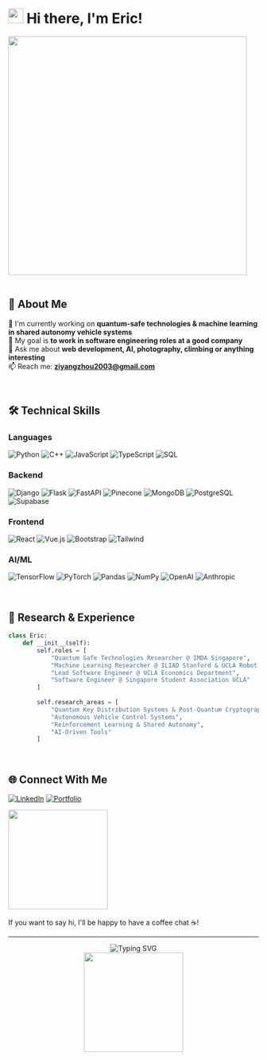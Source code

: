 <div align="left">

# <img src="https://media.giphy.com/media/hvRJCLFzcasrR4ia7z/giphy.gif" width="30px"> Hi there, I'm Eric!
<img src="https://media.giphy.com/media/v1.Y2lkPTc5MGI3NjExNW9rMXVxd290YnBqem5qbHozNWluZjBvenQxMG93aGJ6eDZwZmFtNCZlcD12MV9naWZzX3NlYXJjaCZjdD1n/BRN2Xi0MqnjjO/giphy.gif" width="480px"> 
</div>

<br>

## 🌿 About Me

🔭 I'm currently working on **quantum-safe technologies & machine learning in shared autonomy vehicle systems**  
🌟 My goal is **to work in software engineering roles at a good company**  
💬 Ask me about **web development, AI, photography, climbing or anything interesting**  
📫 Reach me: **ziyangzhou2003@gmail.com**  

<br clear="right"/>

## 🛠️ Technical Skills

<div align="left">

### Languages
![Python](https://img.shields.io/badge/Python-3776AB?style=for-the-badge&logo=python&logoColor=white) ![C++](https://img.shields.io/badge/C++-00599C?style=for-the-badge&logo=cplusplus&logoColor=white) ![JavaScript](https://img.shields.io/badge/JavaScript-F7DF1E?style=for-the-badge&logo=javascript&logoColor=black) ![TypeScript](https://img.shields.io/badge/TypeScript-3178C6?style=for-the-badge&logo=typescript&logoColor=white) ![SQL](https://img.shields.io/badge/SQL-4479A1?style=for-the-badge&logo=mysql&logoColor=white)

### Backend
![Django](https://img.shields.io/badge/Django-092E20?style=for-the-badge&logo=django&logoColor=white) ![Flask](https://img.shields.io/badge/Flask-000000?style=for-the-badge&logo=flask&logoColor=white) ![FastAPI](https://img.shields.io/badge/FastAPI-009688?style=for-the-badge&logo=fastapi&logoColor=white) ![Pinecone](https://img.shields.io/badge/Pinecone-000000?style=for-the-badge&logo=pinecone&logoColor=white) ![MongoDB](https://img.shields.io/badge/MongoDB-47A248?style=for-the-badge&logo=mongodb&logoColor=white) ![PostgreSQL](https://img.shields.io/badge/PostgreSQL-336791?style=for-the-badge&logo=postgresql&logoColor=white) ![Supabase](https://img.shields.io/badge/Supabase-3ECF8E?style=for-the-badge&logo=supabase&logoColor=white)

### Frontend
![React](https://img.shields.io/badge/React-61DAFB?style=for-the-badge&logo=react&logoColor=black) ![Vue.js](https://img.shields.io/badge/Vue.js-4FC08D?style=for-the-badge&logo=vuedotjs&logoColor=white) ![Bootstrap](https://img.shields.io/badge/Bootstrap-7952B3?style=for-the-badge&logo=bootstrap&logoColor=white) ![Tailwind](https://img.shields.io/badge/Tailwind_CSS-38B2AC?style=for-the-badge&logo=tailwind-css&logoColor=white)

### AI/ML
![TensorFlow](https://img.shields.io/badge/TensorFlow-FF6F00?style=for-the-badge&logo=tensorflow&logoColor=white) ![PyTorch](https://img.shields.io/badge/PyTorch-EE4C2C?style=for-the-badge&logo=pytorch&logoColor=white) ![Pandas](https://img.shields.io/badge/Pandas-150458?style=for-the-badge&logo=pandas&logoColor=white) ![NumPy](https://img.shields.io/badge/NumPy-013243?style=for-the-badge&logo=numpy&logoColor=white) ![OpenAI](https://img.shields.io/badge/OpenAI-412991?style=for-the-badge&logo=openai&logoColor=white) ![Anthropic](https://img.shields.io/badge/Anthropic-000000?style=for-the-badge&logo=anthropic&logoColor=white)

</div>

<br>

## 🔬 Research & Experience

<div align="left">

```python
class Eric:
    def __init__(self):
        self.roles = [
            "Quantum Safe Technologies Researcher @ IMDA Singapore",
            "Machine Learning Researcher @ ILIAD Stanford & UCLA Robot Intelligence Lab",
            "Lead Software Engineer @ UCLA Economics Department",
            "Software Engineer @ Singapore Student Association UCLA"
        ]
        
        self.research_areas = [
            "Quantum Key Distribution Systems & Post-Quantum Cryptography",
            "Autonomous Vehicle Control Systems",
            "Reinforcement Learning & Shared Autonomy",
            "AI-Driven Tools"
        ]
```

</div>

<br>

## 🌐 Connect With Me

<div align="left">

[![LinkedIn](https://img.shields.io/badge/LinkedIn-0077B5?style=for-the-badge&logo=linkedin&logoColor=white)](https://www.linkedin.com/in/eric-ziyang-zhou-396180281)
[![Portfolio](https://img.shields.io/badge/Portfolio-FF5722?style=for-the-badge&logo=google-chrome&logoColor=white)](https://interchroma.com)

</div>


<div align="left">
<img src="https://media.giphy.com/media/v1.Y2lkPWVjZjA1ZTQ3b2J3OWE3M21sM3d2N28zNGVwY3d3NG8xMnBsNndwdnl3MjU1OGQ1ZyZlcD12MV9naWZzX3NlYXJjaCZjdD1n/dUfMXH2CFLWEg/giphy.gif" width="200">
</div>

<br>

<div align="left">
  If you want to say hi, I'll be happy to have a coffee chat ☕!
</div>

---

<div align="center">
  <img src="https://readme-typing-svg.herokuapp.com?font=Fira+Code&size=16&duration=4000&pause=1000&color=36BCF7&center=true&vCenter=true&width=600&lines=Thanks+for+visiting!" alt="Typing SVG" />
</div>
<div align="center">
<img src="https://media.giphy.com/media/v1.Y2lkPTc5MGI3NjExdWZ3bXhidWk0YmZvenNlM3l5YXAwMXkzcWhhNGNhODRtZHU2Y2NjayZlcD12MV9naWZzX3NlYXJjaCZjdD1n/liUhPmZdArpYc/giphy.gif" width="200">
</div>
